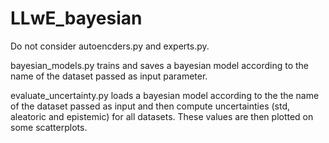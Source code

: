 # LLwE_bayesian

Do not consider autoencders.py and experts.py.

bayesian_models.py trains and saves a bayesian model according to the name of the dataset passed as input parameter.

evaluate_uncertainty.py loads a bayesian model according to the the name of the dataset passed as input and then compute uncertainties (std, aleatoric and epistemic) for all datasets. These values are then plotted on some scatterplots.
